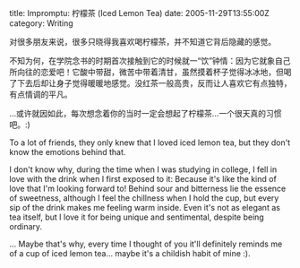 title: Impromptu: 柠檬茶 (Iced Lemon Tea)
date: 2005-11-29T13:55:00Z
category: Writing

对很多朋友来说，很多只晓得我喜欢喝柠檬茶，并不知道它背后隐藏的感觉。

不知为何，在学院念书的时期首次接触到它的时候就一“饮”钟情：因为它就象自己所向往的恋爱吧！它酸中带甜，微苦中带着清甘，虽然摸着杯子觉得冰冰地，但喝了下去后却让身子觉得暖暖地感觉。没红茶一般高贵，反而让人喜欢它有点独特，有点情调的平凡。

…或许就因如此，每次想念着你的当时一定会想起了柠檬茶…一个很天真的习惯吧。:)

To a lot of friends, they only knew that I loved iced lemon tea, but they don't know the emotions behind that.

I don't know why, during the time when I was studying in college, I fell in love with the drink when I first exposed to it: Because it's like the kind of love that I'm looking forward to! Behind sour and bitterness lie the essence of sweetness, although I feel the chillness when I hold the cup, but every sip of the drink makes me feeling warm inside. Even it's not as elegant as tea itself, but I love it for being unique and sentimental, despite being ordinary.

… Maybe that's why, every time I thought of you it'll definitely reminds me of a cup of iced lemon tea… maybe it's a childish habit of mine :).
